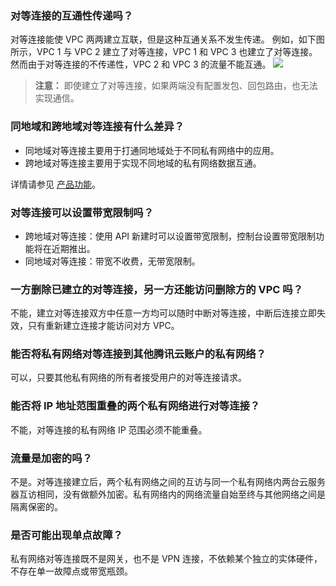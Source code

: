 ### 对等连接的互通性传递吗？
对等连接能使 VPC 两两建立互联，但是这种互通关系不发生传递。
例如，如下图所示，VPC 1 与 VPC 2 建立了对等连接，VPC 1 和 VPC 3 也建立了对等连接。然而由于对等连接的不传递性，VPC 2 和 VPC 3 的流量不能互通。
![](//mccdn.qcloud.com/static/img/9127397dcb1df231bfd8d32bcd628223/image.png)
>**注意：**
>即使建立了对等连接，如果两端没有配置发包、回包路由，也无法实现通信。

### 同地域和跨地域对等连接有什么差异？
- 同地域对等连接主要用于打通同地域处于不同私有网络中的应用。
- 跨地域对等连接主要用于实现不同地域的私有网络数据互通。

详情请参见 [产品功能](https://intl.cloud.tencent.com/document/product/553/18829#.E5.90.8C.E5.9C.B0.E5.9F.9F.E5.92.8C.E8.B7.A8.E5.9C.B0.E5.9F.9F.E5.AF.B9.E7.AD.89.E8.BF.9E.E6.8E.A5)。

### 对等连接可以设置带宽限制吗？
- 跨地域对等连接：使用 API 新建时可以设置带宽限制，控制台设置带宽限制功能将在近期推出。
- 同地域对等连接：带宽不收费，无带宽限制。

### 一方删除已建立的对等连接，另一方还能访问删除方的 VPC 吗？
不能，建立对等连接双方中任意一方均可以随时中断对等连接，中断后连接立即失效，只有重新建立连接才能访问对方 VPC。


### 能否将私有网络对等连接到其他腾讯云账户的私有网络？
可以，只要其他私有网络的所有者接受用户的对等连接请求。

### 能否将 IP 地址范围重叠的两个私有网络进行对等连接？
不能，对等连接的私有网络 IP 范围必须不能重叠。

### 流量是加密的吗？
不是。对等连接建立后，两个私有网络之间的互访与同一个私有网络内两台云服务器互访相同，没有做额外加密。私有网络内的网络流量自始至终与其他网络之间是隔离保密的。

### 是否可能出现单点故障？
私有网络对等连接既不是网关，也不是 VPN 连接，不依赖某个独立的实体硬件，不存在单一故障点或带宽瓶颈。


